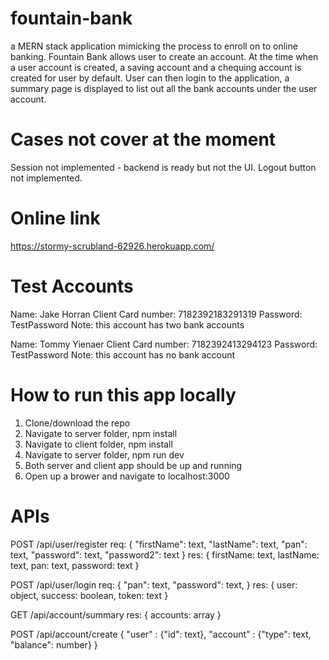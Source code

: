 # fountain-bank

a MERN stack application mimicking the process to enroll on to online banking. Fountain Bank allows user to create an account. At the time when a user account is created, a saving account and a chequing account is created for user by default. User can then login to the application, a summary page is displayed to list out all the bank accounts under the user account.

# Cases not cover at the moment
Session not implemented - backend is ready but not the UI.
Logout button not implemented.

# Online link
https://stormy-scrubland-62926.herokuapp.com/

# Test Accounts

Name: Jake Horran
Client Card number: 7182392183291319
Password: TestPassword
Note: this account has two bank accounts

Name: Tommy Yienaer
Client Card number: 7182392413294123
Password: TestPassword
Note: this account has no bank account


# How to run this app locally
1. Clone/download the repo
2. Navigate to server folder, npm install
3. Navigate to client folder, npm install
4. Navigate to server folder, npm run dev
5. Both server and client app should be up and running
6. Open up a brower and navigate to localhost:3000

# APIs

POST /api/user/register
req:
{
	"firstName": text,
	"lastName": text,
	"pan": text,
	"password": text,
	"password2": text
}
res:
{
  firstName: text,
  lastName: text,
  pan: text,
  password: text
}

POST /api/user/login
req:
{
	"pan": text,
	"password": text,
}
res:
{
  user: object,
  success: boolean,
  token: text
}

GET /api/account/summary
res:
{
  accounts: array
}

POST /api/account/create
{
	"user" : {"id": text},
	"account" : {"type": text, "balance": number}
}

